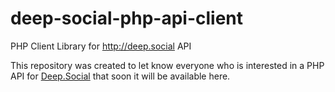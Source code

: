 # deep-social-php-api-client
PHP Client Library for http://deep.social API

This repository was created to let know everyone who is interested in a PHP API for [Deep.Social](http://deep.social) that soon it will be available here.

